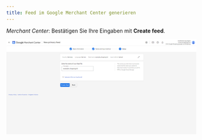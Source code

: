 ```yaml
---
title: Feed im Google Merchant Center generieren
---
```


*Merchant Center*: Bestätigen Sie Ihre Eingaben mit **Create feed**.

![feed-im-google-merchant-center-generieren](img/feed-im-google-merchant-center-generieren.png)
